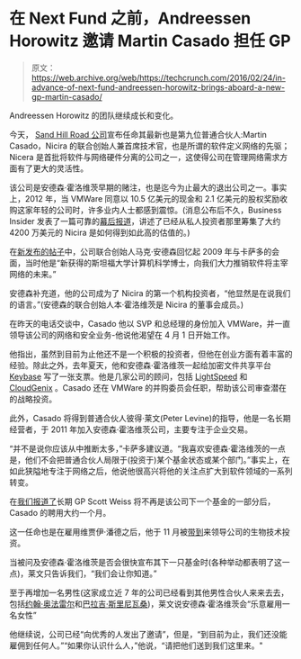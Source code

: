 # 在 Next Fund 之前，Andreessen Horowitz 邀请 Martin Casado 担任 GP 

> 原文：<https://web.archive.org/web/https://techcrunch.com/2016/02/24/in-advance-of-next-fund-andreessen-horowitz-brings-aboard-a-new-gp-martin-casado/>

Andreessen Horowitz 的团队继续成长和变化。

今天， [Sand Hill Road 公司](https://web.archive.org/web/20221209210054/http://a16z.com/)宣布任命其最新也是第九位普通合伙人:Martin Casado，Nicira 的联合创始人兼首席技术官，也是所谓的软件定义网络的先驱；Nicera 是首批将软件与网络硬件分离的公司之一，这使得公司在管理网络需求方面有了更大的灵活性。

该公司是安德森·霍洛维茨早期的赌注，也是迄今为止最大的退出公司之一。事实上，2012 年，当 VMWare 同意以 10.5 亿美元的现金和 2.1 亿美元的股权奖励收购这家年轻的公司时，许多业内人士都感到震惊。(消息公布后不久，Business Insider 发表了一篇可靠的[幕后报道](https://web.archive.org/web/20221209210054/http://www.businessinsider.com/inside-the-1-billion-vmware-nicira-buy-2014-10)，讲述了已经从私人投资者那里筹集了大约 4200 万美元的 Nicira 是如何得到如此高的估值的。)

在[新发布的帖子](https://web.archive.org/web/20221209210054/http://a16z.com/2016/02/24/martin-casado/)中，公司联合创始人马克·安德森回忆起 2009 年与卡萨多的会面，当时他是“新获得的斯坦福大学计算机科学博士，向我们大力推销软件将主宰网络的未来。”

安德森补充道，他的公司成为了 Nicira 的第一个机构投资者，“他显然是在说我们的语言。”(安德森的联合创始人本·霍洛维茨是 Nicira 的董事会成员。)

在昨天的电话交谈中，Casado 他以 SVP 和总经理的身份加入 VMWare，并一直领导该公司的网络和安全业务-他说他渴望在 4 月 1 日开始工作。

他指出，虽然到目前为止他还不是一个积极的投资者，但他在创业方面有着丰富的经验。除此之外，去年夏天，他和安德森·霍洛维茨一起给加密文件共享平台 [Keybase](https://web.archive.org/web/20221209210054/https://beta.techcrunch.com/2015/07/15/okcupid-founders-get-10-8m-to-build-a-kinder-gentler-public-key-encryption-tool/) 写了一张支票。他是几家公司的顾问，包括 [LightSpeed](https://web.archive.org/web/20221209210054/https://www.lightspeedhq.com/) 和 [CloudGenix](https://web.archive.org/web/20221209210054/http://www.cloudgenix.com/) 。Casado 还在 VMWare 的并购委员会任职，帮助该公司审查潜在的战略投资。

此外，Casado 将得到普通合伙人彼得·莱文(Peter Levine)的指导，他是一名长期经营者，于 2011 年加入安德森·霍洛维茨公司，主要专注于企业交易。

“并不是说你应该从中推断太多，”卡萨多建议道。“我喜欢安德森·霍洛维茨的一点是，他们不会把普通合伙人局限于(投资于)某个基金状态或某个部门。”事实上，在如此狭隘地专注于网络之后，他说他很高兴将他的关注点扩大到软件领域的一系列转变。

在[我们报道了](https://web.archive.org/web/20221209210054/https://beta.techcrunch.com/2016/01/22/andreessen-horowitz-gp-scott-weiss-wont-be-investing-next-fund/)长期 GP Scott Weiss 将不再是该公司下一个基金的一部分后，Casado 的聘用大约一个月。

这一任命也是在雇用维贾伊·潘德之后，他于 11 月被[带到](https://web.archive.org/web/20221209210054/https://beta.techcrunch.com/2015/11/18/andreessen-horowitz-gets-a-new-gp-and-a-new-fund/)来领导公司的生物技术投资。

当被问及安德森·霍洛维茨是否会很快宣布其下一只基金时(各种举动都表明了这一点)，莱文只告诉我们，“我们会让你知道。”

至于再增加一名男性(这家成立近 7 年的公司已经看到其他男性合伙人来来去去，包括[约翰·奥法雷尔](https://web.archive.org/web/20221209210054/http://allthingsd.com/20130730/andreessen-horowitzs-first-gp-john-ofarrell-moves-out-of-investing-and-into-advisory-role/)和[巴拉吉·斯里尼瓦桑](https://web.archive.org/web/20221209210054/http://a16z.com/2015/03/11/21/))，莱文说安德森·霍洛维茨会“乐意雇用一名女性”

他继续说，公司已经“向优秀的人发出了邀请”，但是，“到目前为止，我们还没能雇佣到任何人。”“如果你认识什么人，”他说，“请把他们送到我们这里来。"